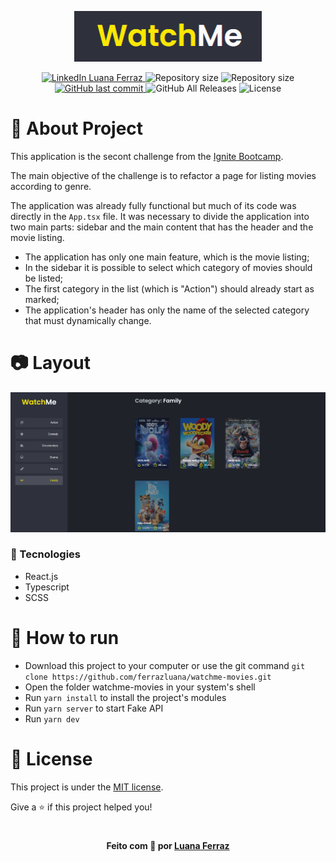 <p align="center">
  <img src="./.github/watchMe.png" alt="Image of the ignite-todolist-challenge application" width="300px">
</p>

<p align="center">	
  <a href="https://www.linkedin.com/in/luanaferraz/">
      <img alt="LinkedIn Luana Ferraz" src="https://img.shields.io/badge/-Luana Ferraz-273FAD?style=flat&logo=Linkedin&logoColor=white" />
  </a>
  <img alt="Repository size" src="https://img.shields.io/github/repo-size/ferrazluana/watchme-movies
?color=273FAD">
  <img alt="Repository size" src="https://img.shields.io/github/languages/code-size/ferrazluana/watchme-movies
?color=273FAD">
  <a href="https://github.com/ferrazluana/watchme-movies
/commits/master">
    <img alt="GitHub last commit" src="https://img.shields.io/github/last-commit/ferrazluana/watchme-movies
?color=273FAD">
  </a> 
  <img alt="GitHub All Releases" src="https://img.shields.io/github/downloads/ferrazluana/watchme-movies
/total?logo=GitHub&style=flat&color=273FAD">
  <img alt="License" src="https://img.shields.io/badge/license-MIT-273FAD">
</p>

# 📖 About Project

This application is the secont challenge from the [Ignite Bootcamp](https://rocketseat.com.br/ignite).

The main objective of the challenge is to refactor a page for listing movies according to genre.

The application was already fully functional but much of its code was directly in the `App.tsx` file. It was necessary to divide the application into two main parts: sidebar and the main content that has the header and the movie listing.

- The application has only one main feature, which is the movie listing;
- In the sidebar it is possible to select which category of movies should be listed;
- The first category in the list (which is "Action") should already start as marked;
- The application's header has only the name of the selected category that must dynamically change.

# 📷 Layout

<div align="center">
  <p align="center">
    <img src="./.github/layout.png" width="700px" alt="Home page">
  </p>
</div>

### 🚀 Tecnologies

- React.js
- Typescript
- SCSS

# 🔧 How to run

- Download this project to your computer or use the git command `git clone https://github.com/ferrazluana/watchme-movies.git`
- Open the folder watchme-movies in your system's shell
- Run `yarn install` to install the project's modules
- Run `yarn server` to start Fake API
- Run `yarn dev`

# :closed_book: License

This project is under the [MIT license](./LICENSE).

Give a ⭐️ if this project helped you!

#

<p align="center">
   <b> Feito com 💖 por <a href="https://www.linkedin.com/in/luanaferraz/">Luana Ferraz</a></b>
</p>
